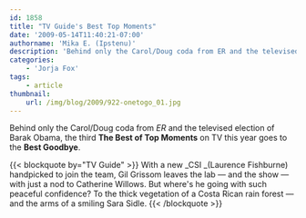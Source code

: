 ```yaml
---
id: 1858
title: "TV Guide's Best Top Moments"
date: '2009-05-14T11:40:21-07:00'
authorname: 'Mika E. (Ipstenu)'
description: 'Behind only the Carol/Doug coda from ER and the televised election of Barak Obama, the third The Best of Top Moments on TV this year goes to the Best Goodbye.'
categories:
    - 'Jorja Fox'
tags:
    - article
thumbnail:
    url: /img/blog/2009/922-onetogo_01.jpg
---
```


Behind only the Carol/Doug coda from _ER_ and the televised election of Barak Obama, the third **The Best of Top Moments** on TV this year goes to the **Best Goodbye**.

{{< blockquote by="TV Guide" >}}
With a new _CSI _(Laurence Fishburne) handpicked to join the team, Gil Grissom leaves the lab — and the show — with just a nod to Catherine Willows. But where's he going with such peaceful confidence? To the thick vegetation of a Costa Rican rain forest — and the arms of a smiling Sara Sidle.
{{< /blockquote >}}
